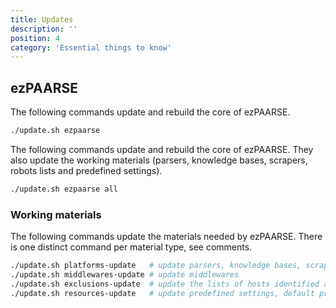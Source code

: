 ```yaml
---
title: Updates
description: ''
position: 4
category: 'Essential things to know'
---
```

## ezPAARSE

The following commands update and rebuild the core of ezPAARSE.

```bash
./update.sh ezpaarse
```

The following commands update and rebuild the core of ezPAARSE. They also update the working materials (parsers, knowledge bases, scrapers, robots lists and predefined settings).

```bash
./update.sh ezpaarse all
```

### Working materials

The following commands update the materials needed by ezPAARSE. There is one distinct command per material type, see comments.

```bash
./update.sh platforms-update   # update parsers, knowledge bases, scrapers
./update.sh middlewares-update # update middlewares
./update.sh exclusions-update  # update the lists of hosts identified as robots
./update.sh resources-update   # update predefined settings, default proxy formats
```